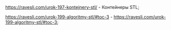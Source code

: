 https://ravesli.com/urok-197-kontejnery-stl/ - Контейнеры STL;

https://ravesli.com/urok-199-algoritmy-stl/#toc-3 - https://ravesli.com/urok-199-algoritmy-stl/#toc-3;

